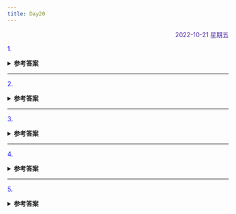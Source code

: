 ```yaml
---
title: Day20
---
```


<div align="right" style="color:#512DA8">2022-10-21 星期五</div> 

> 

<p style="color:blue">1. </p>
<details>
<summary><b>参考答案</b></summary>
<p>


</p>
</details>

<hr/>
<p style="color:blue">2.  </p>
<details>
<summary><b>参考答案</b></summary>
<p>

</p>
</details>

<hr/>
<p style="color:blue">3. </p>
<details>
<summary><b>参考答案</b></summary>
<p>

</p>
</details>

<hr/>
<p style="color:blue">4. </p>

<details>
<summary><b>参考答案</b></summary>
<p>

</p>
</details>

<hr/>
<p style="color:blue">5. </p>

<details>
<summary><b>参考答案</b></summary>
<p>


</p>
</details>

<comment/>